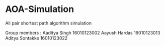 # AOA-Simulation
All pair shortest path algorithm simulation

Group members : 
Aaditya Singh 16010123002
Aayush Hardas 16010123013
Aditya Sontakke 16010123022

